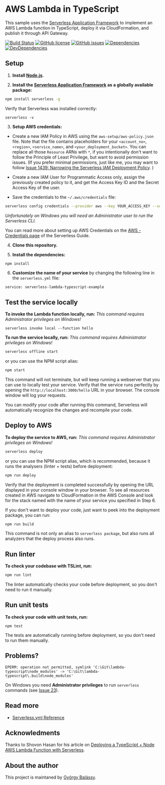 # AWS Lambda in TypeScript

This sample uses the [Serverless Application Framework](https://serverless.com/) to implement an AWS Lambda function in TypeScript, deploy it via CloudFormation, and publish it through API Gateway.

[![Build Status](https://travis-ci.org/balassy/aws-lambda-typescript.svg?branch=master)](https://travis-ci.org/balassy/aws-lambda-typescript)
[![GitHub license](https://img.shields.io/badge/license-MIT-blue.svg)](https://raw.githubusercontent.com/balassy/aws-lambda-typescript/master/LICENSE)
[![GitHub issues](https://img.shields.io/github/issues/balassy/aws-lambda-typescript.svg)](https://github.com/balassy/aws-lambda-typescript/issues)
[![Dependencies](https://david-dm.org/balassy/aws-lambda-typescript/status.svg)](https://david-dm.org/balassy/aws-lambda-typescript)
[![DevDependencies](https://david-dm.org/balassy/aws-lambda-typescript/dev-status.svg)](https://david-dm.org/balassy/aws-lambda-typescript#type=dev)

## Setup

1. **Install [Node.js](https://nodejs.org).**

2. **Install the [Serverless Application Framework](https://serverless.com/) as a globally available package:**

```bash
npm install serverless -g
```

Verify that Serverless was installed correctly:

```
serverless -v
```

3. **Setup AWS credentials:**

  * Create a new IAM Policy in AWS using the `aws-setup/aws-policy.json` file. Note that the file contains placeholders for your `<account_no>`, `<region>`, `<service_name>`, and `<your_deployment_bucket>`.
  You can replace all those `Resource` ARNs with `*`, if you intentionally don't want to follow the Principle of Least Privilege, but want to avoid permission issues.
  (If you prefer minimal permissions, just like me, you may want to follow [Issue 1439: Narrowing the Serverless IAM Deployment Policy](https://github.com/serverless/serverless/issues/1439). )

  * Create a new IAM User for Programmatic Access only, assign the previously created policy to it, and get the Access Key ID and the Secret Access Key of the user.

  * Save the credentials to the `~/.aws/credentials` file:

  ```bash
  serverless config credentials --provider aws --key YOUR_ACCESS_KEY --secret YOUR_SECRET_KEY
  ```
  
  _Unfortunately on Windows you will need an Administrator user to run the Serverless CLI._

  You can read more about setting up AWS Credentials on the [AWS - Credentials page](https://serverless.com/framework/docs/providers/aws/guide/credentials/) of the Serverless Guide.

4. **Clone this repository.**

5. **Install the dependencies:**

```bash
npm install
```

6. **Customize the name of your service** by changing the following line in the `serverless.yml` file:

```
service: serverless-lambda-typescript-example
```

## Test the service locally

**To invoke the Lambda function locally, run:** _This command requires Administrator privileges on Windows!_

```
serverless invoke local --function hello
```

**To run the service locally, run:** _This command requires Administrator privileges on Windows!_

```bash
serverless offline start
```

or you can use the NPM script alias:

```bash
npm start
```

This command will not terminate, but will keep running a webserver that you can use to locally test your service. Verify that the service runs perfectly by opening the `http://localhost:3000/hello` URL in your browser. The console window will log your requests.

You can modify your code after running this command, Serverless will automatically recognize the changes and recompile your code.

## Deploy to AWS

**To deploy the service to AWS, run:** _This command requires Administrator privileges on Windows!_

```bash
serverless deploy
```

or you can use the NPM script alias, which is recommended, because it runs the analysers (linter + tests) before deployment:

```bash
npm run deploy
```

Verify that the deployment is completed successfully by opening the URL displayed in your console window in your browser. To see all resources created in AWS navigate to CloudFormation in the AWS Console and look for the stack named with the name of your service you specified in Step 6.

If you don't want to deploy your code, just want to peek into the deployment package, you can run:

```bash
npm run build
```

This command is not only an alias to `serverless package`, but also runs all analyzers that the deploy process also runs.

## Run linter

**To check your codebase with TSLint, run:**

```bash
npm run lint
```

The linter automatically checks your code before deployment, so you don't need to run it manually.

## Run unit tests

**To check your code with unit tests, run:**

```
npm test
```

The tests are automatically running before deployment, so you don't need to run them manually.


## Problems?

```
EPERM: operation not permitted, symlink 'C:\Git\lambda-typescript\node_modules' -> 'C:\Git\lambda-typescript\.build\node_modules'
```

On Windows you need **Administrator privileges** to run `serverless` commands (see [Issue 23](https://github.com/graphcool/serverless-plugin-typescript/issues/23)).

## Read more

* [Serverless.yml Reference](https://serverless.com/framework/docs/providers/aws/guide/serverless.yml/)

## Acknowledments

Thanks to Shovon Hasan for his article on [Deploying a TypeScript + Node AWS Lambda Function with Serverless](https://blog.shovonhasan.com/deploying-a-typescript-node-aws-lambda-function-with-serverless/).


## About the author

This project is maintaned by [György Balássy](http://gyorgybalassy.wordpress.com).